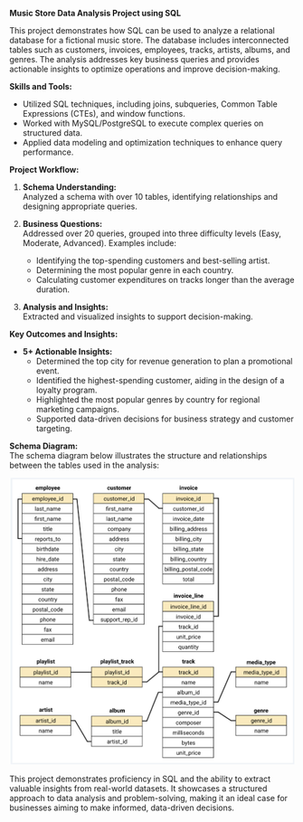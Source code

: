 **Music Store Data Analysis Project using SQL**

This project demonstrates how SQL can be used to analyze a relational database for a fictional music store. The database includes interconnected tables such as customers, invoices, employees, tracks, artists, albums, and genres. The analysis addresses key business queries and provides actionable insights to optimize operations and improve decision-making.

**Skills and Tools:**
- Utilized SQL techniques, including joins, subqueries, Common Table Expressions (CTEs), and window functions.
- Worked with MySQL/PostgreSQL to execute complex queries on structured data.
- Applied data modeling and optimization techniques to enhance query performance.

**Project Workflow:**

1. **Schema Understanding:**  
   Analyzed a schema with over 10 tables, identifying relationships and designing appropriate queries.

2. **Business Questions:**  
   Addressed over 20 queries, grouped into three difficulty levels (Easy, Moderate, Advanced). Examples include:
   - Identifying the top-spending customers and best-selling artist.
   - Determining the most popular genre in each country.
   - Calculating customer expenditures on tracks longer than the average duration.

3. **Analysis and Insights:**  
   Extracted and visualized insights to support decision-making.

**Key Outcomes and Insights:**
- **5+ Actionable Insights:**
   - Determined the top city for revenue generation to plan a promotional event.
   - Identified the highest-spending customer, aiding in the design of a loyalty program.
   - Highlighted the most popular genres by country for regional marketing campaigns.
   - Supported data-driven decisions for business strategy and customer targeting.

**Schema Diagram:**  
The schema diagram below illustrates the structure and relationships between the tables used in the analysis:

![schema diagram](https://github.com/theaadycode/Music-Store-Data-Analysis-Project-using-SQL-/blob/main/schema_diagram.png)



This project demonstrates proficiency in SQL and the ability to extract valuable insights from real-world datasets. It showcases a structured approach to data analysis and problem-solving, making it an ideal case for businesses aiming to make informed, data-driven decisions.
